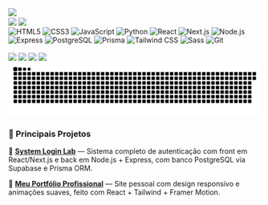 <img src="https://readme-typing-svg.herokuapp.com?font=Fira+Code&color=%23A020F0&size=30&pause=100&width=1024&lines=Hi,+I'm+Roberto+-+Full+Stack+Developer;Desenvolvedor+Full+Stack;Especialista+em+Front+e+Back-end;Apaixonado+por+Clean+Code+e+UX/UI" />

<div>
	<img height="180em" src="https://github-readme-stats.vercel.app/api?username=robertofmarins&theme=midnight-purple">
	<img height="180em" src="https://github-readme-stats.vercel.app/api/top-langs/?username=robertofmarins&theme=midnight-purple&layout=compact&langs_count=10"/>
</div> 

<div>
	<img alt="HTML5" width="50" src="https://cdn.jsdelivr.net/gh/devicons/devicon/icons/html5/html5-original.svg" />
	<img alt="CSS3" width="50" src="https://cdn.jsdelivr.net/gh/devicons/devicon/icons/css3/css3-original.svg" />
	<img alt="JavaScript" width="50" src="https://cdn.jsdelivr.net/gh/devicons/devicon/icons/javascript/javascript-original.svg" />
	<img alt="Python" width="50" src="https://cdn.jsdelivr.net/gh/devicons/devicon/icons/python/python-original.svg" />
	<img alt="React" width="50" src="https://cdn.jsdelivr.net/gh/devicons/devicon/icons/react/react-original.svg" />
	<img alt="Next.js" width="50" src="https://cdn.jsdelivr.net/gh/devicons/devicon/icons/nextjs/nextjs-original.svg" />
	<img alt="Node.js" width="50" src="https://cdn.jsdelivr.net/gh/devicons/devicon/icons/nodejs/nodejs-original.svg" />
	<img alt="Express" width="50" src="https://cdn.jsdelivr.net/gh/devicons/devicon/icons/express/express-original.svg" />
	<img alt="PostgreSQL" width="50" src="https://cdn.jsdelivr.net/gh/devicons/devicon/icons/postgresql/postgresql-original.svg" />
	<img alt="Prisma" width="50" src="https://cdn.jsdelivr.net/gh/devicons/devicon/icons/prisma/prisma-original.svg" />
	<img alt="Tailwind CSS" width="50" src="https://camo.githubusercontent.com/abba501b95cfaf3f09d6547feb90ee82e26e92e273d23a057bd9d5a3e1e29b1c/68747470733a2f2f63646e2e6a7364656c6976722e6e65742f67682f64657669636f6e732f64657669636f6e406c61746573742f69636f6e732f7461696c77696e646373732f7461696c77696e646373732d6f726967696e616c2e737667" />
	<img alt="Sass" width="50" src="https://cdn.jsdelivr.net/gh/devicons/devicon/icons/sass/sass-original.svg" />
	<img alt="Git" width="50" src="https://cdn.jsdelivr.net/gh/devicons/devicon/icons/git/git-original.svg" />
</div>
<br>
<div> 
  	<a href = "mailto:betorfm88@gmail.com" target="_blank"><img src="https://img.shields.io/badge/-Gmail-%23333?style=for-the-badge&logo=gmail&logoColor=white" target="_blank"></a>
 	<a href="https://www.linkedin.com/in/betorfm/?originalSubdomain=br" target="_blank"><img src="https://img.shields.io/badge/-LinkedIn-%230077B5?style=for-the-badge&logo=linkedin&logoColor=white"></a>
<a href="https://wa.me/5521990034590" target="_blank"><img src="https://img.shields.io/badge/WhatsApp-25D366?style=for-the-badge&logo=whatsapp&logoColor=white"></a>
<a href="https://www.robertomarins.com.br" target="_blank"><img src="https://img.shields.io/badge/Portfolio-%23000000.svg?style=for-the-badge&logo=firefox&logoColor=#FF7139"></a>


</div>

<picture align="center">
  <source media="(prefers-color-scheme: dark)" srcset="https://raw.githubusercontent.com/robertomarins/robertomarins/output/github-contribution-grid-snake-dark.svg">
  <source media="(prefers-color-scheme: light)" srcset="https://raw.githubusercontent.com/robertomarins/robertomarins/output/github-contribution-grid-snake-dark.svg">
  <img align="center" alt="github contribution grid snake animation" src="https://raw.githubusercontent.com/robertomarins/robertomarins/output/github-contribution-grid-snake.svg">
</picture>

### 🌟 Principais Projetos

🔹 [**System Login Lab**](https://app.robertomarins.com.br) — Sistema completo de autenticação com front em React/Next.js e back em Node.js + Express, com banco PostgreSQL via Supabase e Prisma ORM.

🔹 [**Meu Portfólio Profissional**](https://www.robertomarins.com.br) — Site pessoal com design responsivo e animações suaves, feito com React + Tailwind + Framer Motion.

<!--

 <img align="center" alt="Rafa-Ts" height="30" width="40" src="https://raw.githubusercontent.com/devicons/devicon/master/icons/typescript/typescript-plain.svg">

  <img align="center" alt="Rafa-React" height="30" width="40" src="https://raw.githubusercontent.com/devicons/devicon/master/icons/react/react-original.svg">
<img align="center" alt="Rafa-Python" height="30" width="40" src="https://raw.githubusercontent.com/devicons/devicon/master/icons/python/python-original.svg">
  <img align="center" alt="Rafa-Csharp" height="30" width="40" src="https://raw.githubusercontent.com/devicons/devicon/master/icons/csharp/csharp-original.svg">
- 🔭 I’m currently working on ...
- 🌱 I’m currently learning ...
- 👯 I’m looking to collaborate on ...
- 🤔 I’m looking for help with ...
- 💬 Ask me about ...
- 📫 How to reach me: ...
- 😄 Pronouns: ...
- ⚡ Fun fact: ...
	<a href="https://www.twitch.tv/rafaballerinii" target="_blank"><img src="https://img.shields.io/badge/Twitch-9146FF?style=for-the-badge&logo=twitch&logoColor=white" target="_blank"></a>
<a href="https://www.youtube.com/channel/UC_-uuuZbY0AAt9CViNzvc-Q" target="_blank"><img src="https://img.shields.io/badge/YouTube-FF0000?style=for-the-badge&logo=youtube&logoColor=white" target="_blank"></a>
-->
